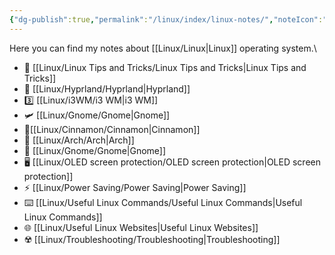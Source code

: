 ```yaml
---
{"dg-publish":true,"permalink":"/linux/index/linux-notes/","noteIcon":""}
---
```


Here you can find my notes about [[Linux/Linux\|Linux]] operating system.\

- 🔆 [[Linux/Linux Tips and Tricks/Linux Tips and Tricks\|Linux Tips and Tricks]]
- 🚀 [[Linux/Hyprland/Hyprland\|Hyprland]]
- 3️⃣ [[Linux/i3WM/i3 WM\|i3 WM]]
- 🛩️ [[Linux/Gnome/Gnome\|Gnome]]
- 🍨[[Linux/Cinnamon/Cinnamon\|Cinnamon]]
- 🏹 [[Linux/Arch/Arch\|Arch]]                                                                             
- 🍥 [[Linux/Gnome/Gnome\|Gnome]]
- 🖥️ [[Linux/OLED screen protection/OLED screen protection\|OLED screen protection]]
- ⚡ [[Linux/Power Saving/Power Saving\|Power Saving]]
- ⌨️ [[Linux/Useful Linux Commands/Useful Linux Commands\|Useful Linux Commands]]
- 🌐 [[Linux/Useful Linux Websites\|Useful Linux Websites]]
- ☢️ [[Linux/Troubleshooting/Troubleshooting\|Troubleshooting]]
